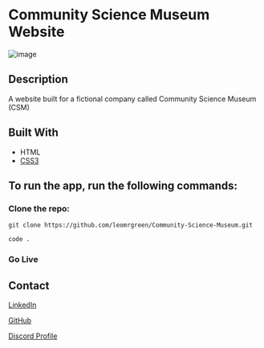 # Community Science Museum Website

![image](https://i.ibb.co/j3V1qFz/Sk-rmbild-2024-06-08-110607.png)

## Description
A website built for a fictional company called Community Science Museum (CSM)

## Built With
  - HTML
  - [CSS3](https://www.w3.org/Style/CSS/)

## To run the app, run the following commands:

### Clone the repo:

```
git clone https://github.com/leomrgreen/Community-Science-Museum.git
```

```
code .
```

### Go Live

## Contact

[LinkedIn](https://www.linkedin.com/in/leo-jonsson-b98048304/)

[GitHub](https://github.com/leomrgreen)

[Discord Profile](https://discordapp.com/users/249243279827271680)
